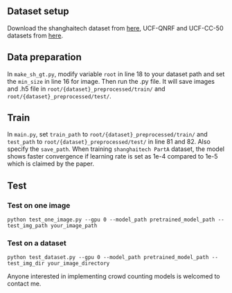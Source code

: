 



## Dataset setup

Download the shanghaitech dataset from [here](https://www.datafountain.cn/datasets/5670), UCF-QNRF and UCF-CC-50 datasets from [here](https://www.crcv.ucf.edu/data/ucf-qnrf/).

## Data preparation

In `make_sh_gt.py`, modify variable `root` in line 18 to your dataset path and set the `min_size` in line 16 for image. Then run the .py file. It will save images and .h5 file in `root/{dataset}_preprocessed/train/` and `root/{dataset}_preprocessed/test/`.

## Train

In `main.py`, set `train_path` to `root/{dataset}_preprocessed/train/` and `test_path` to `root/{dataset}_preprocessed/test/` in line 81 and 82. Also specify the `save_path`.
When training `shanghaitech PartA` dataset, the model shows faster convergence if learning rate  is set as 1e-4 compared to 1e-5 which is claimed by the paper.

## Test

### Test on one image

```(python)
python test_one_image.py --gpu 0 --model_path pretrained_model_path --test_img_path your_image_path
```

### Test on a dataset

```(python)
python test_dataset.py --gpu 0 --model_path pretrained_model_path --test_img_dir your_image_directory
```

Anyone interested in implementing crowd counting models is welcomed to contact me.
